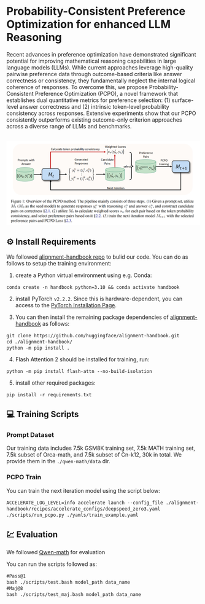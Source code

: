 # Probability-Consistent Preference Optimization for enhanced LLM Reasoning

Recent advances in preference optimization have demonstrated significant potential for improving mathematical reasoning capabilities in large language models (LLMs). While current approaches leverage high-quality pairwise preference data through outcome-based criteria like answer correctness or consistency, they fundamentally neglect the internal logical coherence of responses. To overcome this, we propose Probability-Consistent Preference Optimization (PCPO), a novel framework that establishes dual quantitative metrics for preference selection: (1) surface-level answer correctness and (2) intrinsic token-level probability consistency across responses. Extensive experiments show that our PCPO consistently outperforms existing outcome-only criterion approaches across a diverse range of LLMs and benchmarks.

<p align="center">
    <br>
    <img src="figure/method.png" width="600"/>
    <br>
</p>


## ⚙️ Install Requirements

We followed [alignment-handbook repo](https://github.com/huggingface/alignment-handbook) to bulid our code. You can do as follows to setup the training environment:

1. create a Python virtual environment using e.g. Conda:
```shell
conda create -n handbook python=3.10 && conda activate handbook
```

2. install PyTorch `v2.2.2`. Since this is hardware-dependent, you can access to the [PyTorch Installation Page](https://pytorch.org/get-started/locally/).

3. You can then install the remaining package dependencies of [alignment-handbook](https://github.com/huggingface/alignment-handbook) as follows:

```shell
git clone https://github.com/huggingface/alignment-handbook.git
cd ./alignment-handbook/
python -m pip install .
```

4. Flash Attention 2 should be installed for training, run:

```shell
python -m pip install flash-attn --no-build-isolation
```

5. install other required packages:
```shell
pip install -r requirements.txt
```

## 💻 Training Scripts

### Prompt Dataset
Our training data includes 7.5k GSM8K training set, 7.5k MATH training set, 7.5k subset of Orca-math, and 7.5k subset of Cn-k12, 30k in total. We provide them in the `./qwen-math/data` dir.


### PCPO Train
You can train the next iteration model using the script below:
```shell
ACCELERATE_LOG_LEVEL=info accelerate launch --config_file ./alignment-handbook/recipes/accelerate_configs/deepspeed_zero3.yaml ./scripts/run_pcpo.py ./yamls/train_example.yaml
```


## 💹 Evaluation
We followed [Qwen-math](https://github.com/QwenLM/Qwen2.5-Math/tree/main/evaluation) for evaluation

You can run the scripts followed as:
```shell
#Pass@1
bash ./scripts/test.bash model_path data_name
#Maj@8
bash ./scripts/test_maj.bash model_path data_name
```

